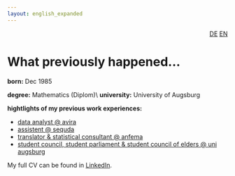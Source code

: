 ```yaml
---
layout: english_expanded
---
```

<div style="text-align: right"><a href="/de/was_zuvor_geschah">DE</a> <a href="/en/previously">EN</a></div>

# What previously happened...

**born:** Dec 1985

**degree:** Mathematics (Diplom)\\
**university:** University of Augsburg

**hightlights of my previous work experiences:**

* [data analyst @ avira](previously/avira)
* [assistent @ sequda](previously/sequda)
* [translator & statistical consultant @ anfema](previously/anfema)
* [student council, student parliament & student council of elders @ uni augsburg](previously/uni-augsburg)


My full CV can be found in [LinkedIn](https://www.linkedin.com/in/karingehweiler/).

